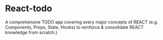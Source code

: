 # React-todo
 A comprehensive TODO app covering every major concepts of REACT (e.g. Components, Props, State, Hooks) to reinforce &amp; consolidate REACT knowledge from scratch.) 
